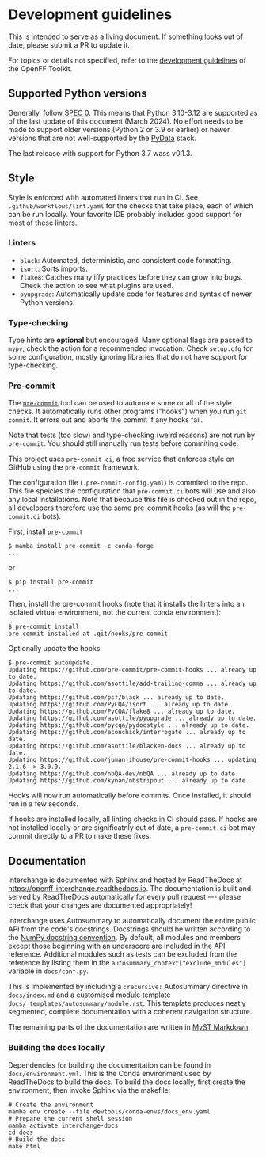 # Development guidelines

This is intended to serve as a living document. If something looks out of date, please submit a PR to update it.

For topics or details not specified, refer to the [development guidelines]( https://open-forcefield-toolkit.readthedocs.io/en/latest/developing.html) of the OpenFF Toolkit.

## Supported Python versions

Generally, follow [SPEC 0](https://scientific-python.org/specs/spec-0000/). This means that Python 3.10-3.12 are supported as of the last update of this document (March 2024). No effort needs to be made to support older versions (Python 2 or 3.9 or earlier) or newer versions that are not well-supported by the [PyData](https://pydata.org) stack.

The last release with support for Python 3.7 wass v0.1.3.

## Style

Style is enforced with automated linters that run in CI. See `.github/workflows/lint.yaml` for the checks that take place, each of which can be run locally. Your favorite IDE probably includes good support for most of these linters.

### Linters

* `black`: Automated, deterministic, and consistent code formatting.
* `isort`: Sorts imports.
* `flake8`: Catches many iffy practices before they can grow into bugs. Check the action to see what plugins are used.
* `pyupgrade`: Automatically update code for features and syntax of newer Python versions.

### Type-checking

Type hints are **optional** but encouraged. Many optional flags are passed to `mypy`; check the action for a recommended invocation. Check `setup.cfg` for some configuration, mostly ignoring libraries that do not have support for type-checking.

### Pre-commit

The [`pre-commit`](https://pre-commit.com/) tool can be used to automate some or all of the style checks.
It automatically runs other programs ("hooks") when you run `git commit`. It errors out and aborts the commit if any hooks fail.

Note that tests (too slow) and type-checking (weird reasons) are not run by `pre-commit`. You should still manually run tests before commiting code.

This project uses `pre-commit ci`, a free service that enforces style on GitHub using the `pre-commit` framework.

The configuration file (`.pre-commit-config.yaml`) is commited to the repo. This file speicies the configuration that `pre-commit.ci` bots will use and also any local installations. Note that because this file is checked out in the repo, all developers therefore use the same pre-commit hooks (as will the `pre-commit.ci` bots).

First, install `pre-commit`

```console
$ mamba install pre-commit -c conda-forge
...
```

or

```console
$ pip install pre-commit
...
```

Then, install the pre-commit hooks (note that it installs the linters into an isolated virtual environment, not the current conda environment):

```console
$ pre-commit install
pre-commit installed at .git/hooks/pre-commit
```

Optionally update the hooks:

```console
$ pre-commit autoupdate.
Updating https://github.com/pre-commit/pre-commit-hooks ... already up to date.
Updating https://github.com/asottile/add-trailing-comma ... already up to date.
Updating https://github.com/psf/black ... already up to date.
Updating https://github.com/PyCQA/isort ... already up to date.
Updating https://github.com/PyCQA/flake8 ... already up to date.
Updating https://github.com/asottile/pyupgrade ... already up to date.
Updating https://github.com/pycqa/pydocstyle ... already up to date.
Updating https://github.com/econchick/interrogate ... already up to date.
Updating https://github.com/asottile/blacken-docs ... already up to date.
Updating https://github.com/jumanjihouse/pre-commit-hooks ... updating 2.1.6 -> 3.0.0.
Updating https://github.com/nbQA-dev/nbQA ... already up to date.
Updating https://github.com/kynan/nbstripout ... already up to date.
```

Hooks will now run automatically before commits. Once installed, it should run in a few seconds.

If hooks are installed locally, all linting checks in CI should pass. If hooks are not installed locally or are significatnly out of date, a `pre-commit.ci` bot may commit directly to a PR to make these fixes.

## Documentation

Interchange is documented with Sphinx and hosted by ReadTheDocs at <https://openff-interchange.readthedocs.io>. The documentation is built and served by ReadTheDocs automatically for every pull request --- please check that your changes are documented appropriately!

Interchange uses Autosummary to automatically document the entire public API from the code's docstrings. Docstrings should be written according to the [NumPy docstring convention](https://numpydoc.readthedocs.io/en/latest/format.html). By default, all modules and members except those beginning with an underscore are included in the API reference. Additional modules such as tests can be excluded from the reference by listing them in the `autosummary_context["exclude_modules"]` variable in `docs/conf.py`.

This is implemented by including a `:recursive:` Autosummary directive in `docs/index.md` and a customised module template `docs/_templates/autosummary/module.rst`. This template produces neatly segmented, complete documentation with a coherent navigation structure.

The remaining parts of the documentation are written in [MyST Markdown](https://myst-parser.readthedocs.io/en/latest/).

### Building the docs locally

Dependencies for building the documentation can be found in `docs/environment.yml`. This is the Conda environment used by ReadTheDocs to build the docs. To build the docs locally, first create the environment, then invoke Sphinx via the makefile:

```shell
# Create the environment
mamba env create --file devtools/conda-envs/docs_env.yaml
# Prepare the current shell session
mamba activate interchange-docs
cd docs
# Build the docs
make html
```

